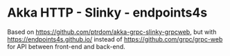 # Akka HTTP - Slinky - endpoints4s

Based on https://github.com/ptrdom/akka-grpc-slinky-grpcweb, but with https://endpoints4s.github.io/ instead of https://github.com/grpc/grpc-web for API between front-end and back-end.
